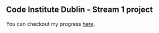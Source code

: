## Code Institute Dublin - Stream 1 project

You can checkout my progress [here](http://ledanielh.github.io/code-institute-stream-1-project/).



